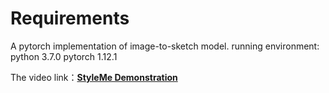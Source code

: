# Requirements
A pytorch implementation of image-to-sketch model.
running environment: python 3.7.0 pytorch 1.12.1

The video link：**[StyleMe Demonstration](https://github.com/ohuo-yb/StyleMe/issues/1)**



